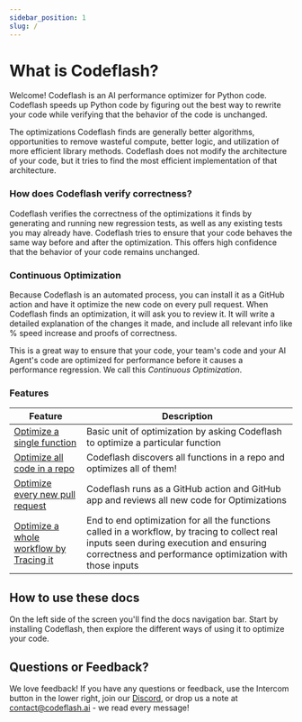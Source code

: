 ```yaml
---
sidebar_position: 1
slug: /
---
```

# What is Codeflash?

Welcome! Codeflash is an AI performance optimizer for Python code.
Codeflash speeds up Python code by figuring out the best way to rewrite your code while verifying that the behavior of the code is unchanged.

The optimizations Codeflash finds are generally better algorithms, opportunities to remove wasteful compute, better logic, and utilization of more efficient library methods. Codeflash
does not modify the architecture of your code, but it tries to find the most efficient implementation of that architecture.

### How does Codeflash verify correctness?

Codeflash verifies the correctness of the optimizations it finds by generating and running new regression tests, as well as any existing tests you may already have. Codeflash tries to ensure that your
code behaves the same way before and after the optimization.
This offers high confidence that the behavior of your code remains unchanged.

### Continuous Optimization

Because Codeflash is an automated process, you can install it as a GitHub action and have it optimize the new code on every pull request.
When Codeflash finds an optimization, it will ask you to review it. It will write a detailed explanation of the changes it made, and include all relevant info like % speed increase and proofs of correctness.

This is a great way to ensure that your code, your team's code and your AI Agent's code are optimized for performance before it causes a performance regression. We call this *Continuous Optimization*.

### Features

<!--- TODO: Add links to the relevant sections of the documentation and style the table --->

| Feature                                                                                 | Description                                                                                                                                                                                         |
|-----------------------------------------------------------------------------------------|-----------------------------------------------------------------------------------------------------------------------------------------------------------------------------------------------------|
| [Optimize a single function](optimizing-with-codeflash/one-function)                    | Basic unit of optimization by asking Codeflash to optimize a particular function                                                                                                                    |
| [Optimize all code in a repo](optimizing-with-codeflash/codeflash-all)                  | Codeflash discovers all functions in a repo and optimizes all of them!                                                                                                                              |
| [Optimize every new pull request](optimizing-with-codeflash/optimize-prs)               | Codeflash runs as a GitHub action and GitHub app and reviews all new code for Optimizations                                                                                                         |
| [Optimize a whole workflow by Tracing it](optimizing-with-codeflash/trace-and-optimize) | End to end optimization for all the functions called in a workflow, by tracing to collect real inputs seen during execution and ensuring correctness and performance optimization with those inputs |

## How to use these docs

On the left side of the screen you'll find the docs navigation bar.
Start by installing Codeflash, then explore the different ways of using it to optimize your code.

## Questions or Feedback?

We love feedback! If you have any questions or feedback, use the Intercom button in the lower right, join our [Discord](https://www.codeflash.ai/discord), or drop us a note at [contact@codeflash.ai](mailto:founders@codeflash.ai) - we read every message!
